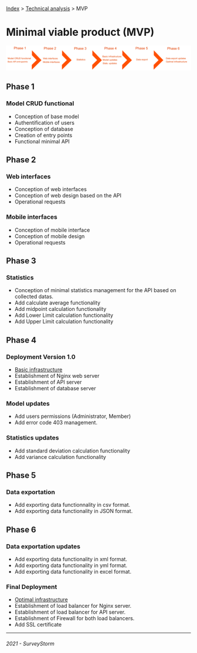 [Index](../../README.md) > [Technical analysis](README.md) > MVP

# Minimal viable product (MVP)

![Workflow](../../images/workflow.png)

## Phase 1

### Model CRUD functional

- Conception of base model
- Authentification of users
- Conception of database
- Creation of entry points
- Functional minimal API

## Phase 2

### Web interfaces

- Conception of web interfaces
- Conception of web design based on the API
- Operational requests

### Mobile interfaces

- Conception of mobile interface
- Conception of mobile design
- Operational requests

## Phase 3

### Statistics

- Conception of minimal statistics management for the API based on collected datas.
- Add calculate average functionality
- Add midpoint calculation functionality
- Add Lower Limit calculation functionality
- Add Upper Limit calculation functionality

## Phase 4

### Deployment Version 1.0

- [Basic infrastructure](../project/infrastructure.md)
- Establishment of Nginx web server
- Establishment of API server
- Establishment of database server

### Model updates

- Add users permissions (Administrator, Member)
- Add error code 403 management.

### Statistics updates

- Add standard deviation calculation functionality
- Add variance calculation functionality

## Phase 5

### Data exportation

- Add exporting data functionnality in csv format.
- Add exporting data functionality in JSON format.

## Phase 6

### Data exportation updates

- Add exporting data functionality in xml format.
- Add exporting data functionality in yml format.
- Add exporting data functionality in excel format.


### Final Deployment

- [Optimal infrastructure](../project/infrastructure.md)
- Establishment of load balancer for Nginx server.
- Establishment of load balancer for API server.
- Establishment of Firewall for both load balancers.
- Add SSL certificate

---
###### 2021 - SurveyStorm
